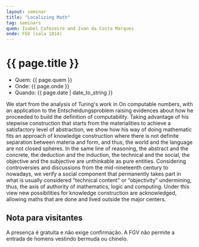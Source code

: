 ```yaml
---
layout: seminar
title: "Localizing Math"
tag: seminars
quem: Isabel Cafezeiro and Ivan da Costa Marques
onde: FGV (sala 1014)
---
```


# {{ page.title }}

- Quem:  {{ page.quem }}
- Onde:  {{ page.onde }}
- Quando: {{ page.date | date_to_string }}


We start from the analysis of Turing's work in On computable numbers,
with an application to the Entscheidungsproblem raising evidences
about how he proceeded to build the definition of
computability. Taking advantage of his stepwise construction that
starts from the materialities to achieve a satisfactory level of
abstraction, we show how his way of doing mathematic fits an approach
of knowledge construction where there is not definite separation
between materia and form, and thus, the world and the language are not
closed spheres. In the same line of reasoning, the abstract and the
concrete, the deduction and the induction, the technical and the
social, the objective and the subjective are unthinkable as pure
entities. Considering controversies and discussions from the
mid-nineteenth century to nowadays, we verify a social component that
permanently takes part in what is usually considered "technical
content" or “objectivity” undermining, thus, the axis of authority of
mathematics, logic and computing. Under this view new possibilities
for knowledge construction are acknowledged, allowing maths that are
done and lived outside the major centers.

## Nota para visitantes

A presença é gratuíta e não exige confirmação. A FGV não permite a
entrada de homens vestindo bermuda ou chinelo.

